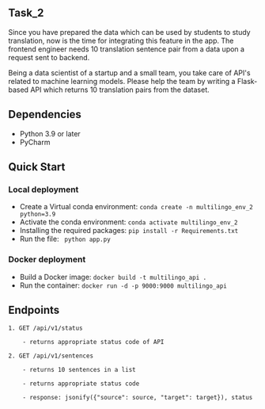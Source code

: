 ## Task_2

Since you have prepared the data which can be used by students to study translation, now is the time 
for integrating this feature in the app. The frontend engineer needs 10 translation sentence pair from 
a data upon a request sent to backend.

Being a data scientist of a startup and a small team, you take care of API's related to machine learning 
models. Please help the team by writing a Flask-based API which returns 10 translation pairs from the 
dataset.

## Dependencies
- Python 3.9 or later
- PyCharm

## Quick Start
### Local deployment
- Create a Virtual conda environment: ```conda create -n multilingo_env_2 python=3.9```
- Activate the conda environment: ```conda activate multilingo_env_2```
- Installing the required packages: ```pip install -r Requirements.txt```
- Run the file: ``` python app.py```
### Docker deployment
- Build a Docker image: ```docker build -t multilingo_api .```
- Run the container: ```docker run -d -p 9000:9000 multilingo_api```
## Endpoints
    1. GET /api/v1/status
    
	    - returns appropriate status code of API

    2. GET /api/v1/sentences
    
	    - returns 10 sentences in a list
    
	    - returns appropriate status code
        
        - response: jsonify({"source": source, "target": target}), status